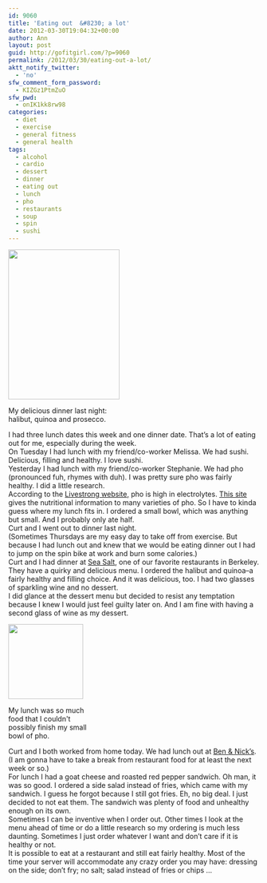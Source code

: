 ```yaml
---
id: 9060
title: 'Eating out  &#8230; a lot'
date: 2012-03-30T19:04:32+00:00
author: Ann
layout: post
guid: http://gofitgirl.com/?p=9060
permalink: /2012/03/30/eating-out-a-lot/
aktt_notify_twitter:
  - 'no'
sfw_comment_form_password:
  - KIZGz1PtmZuO
sfw_pwd:
  - onIK1kk8rw98
categories:
  - diet
  - exercise
  - general fitness
  - general health
tags:
  - alcohol
  - cardio
  - dessert
  - dinner
  - eating out
  - lunch
  - pho
  - restaurants
  - soup
  - spin
  - sushi
---
```

<div id="attachment_9081" style="width: 233px" class="wp-caption alignleft">
  <a href="http://gofitgirl.com/blog/wp-content/uploads/2012/03/halibut-quinoa.jpg"><img class="size-medium wp-image-9081" title="halibut quinoa" src="http://gofitgirl.com/blog/wp-content/uploads/2012/03/halibut-quinoa-223x300.jpg" alt="" width="223" height="300" /></a>
  
  <p class="wp-caption-text">
    My delicious dinner last night: halibut, quinoa and prosecco.
  </p>
</div>

  
I had three lunch dates this week and one dinner date. That&#8217;s a lot of eating out for me, especially during the week.  
On Tuesday I had lunch with my friend/co-worker Melissa. We had sushi. Delicious, filling and healthy. I love sushi.  
Yesterday I had lunch with my friend/co-worker Stephanie. We had pho (pronounced fuh, rhymes with duh). I was pretty sure pho was fairly healthy. I did a little research.  
According to the [Livestrong website,](http://www.livestrong.com/article/440591-is-pho-soup-good-for-you/) pho is high in electrolytes. [This site](http://www.myfitnesspal.com/nutrition-facts-calories/pho-noodles) gives the nutritional information to many varieties of pho. So I have to kinda guess where my lunch fits in. I ordered a small bowl, which was anything but small. And I probably only ate half.  
Curt and I went out to dinner last night.  
(Sometimes Thursdays are my easy day to take off from exercise. But because I had lunch out and knew that we would be eating dinner out I had to jump on the spin bike at work and burn some calories.)  
Curt and I had dinner at [Sea Salt](http://seasaltrestaurant.com/), one of our favorite restaurants in Berkeley. They have a quirky and delicious menu. I ordered the halibut and quinoa&#8211;a fairly healthy and filling choice. And it was delicious, too. I had two glasses of sparkling wine and no dessert.  
I did glance at the dessert menu but decided to resist any temptation because I knew I would just feel guilty later on. And I am fine with having a second glass of wine as my dessert.  


<div id="attachment_9082" style="width: 160px" class="wp-caption alignright">
  <a href="http://gofitgirl.com/blog/wp-content/uploads/2012/03/pho.jpg"><img class="size-thumbnail wp-image-9082" title="pho" src="http://gofitgirl.com/blog/wp-content/uploads/2012/03/pho-150x150.jpg" alt="" width="150" height="150" /></a>
  
  <p class="wp-caption-text">
    My lunch was so much food that I couldn't possibly finish my small bowl of pho.
  </p>
</div>

  
Curt and I both worked from home today. We had lunch out at [Ben & Nick&#8217;s](http://benandnicks.com/).  
(I am gonna have to take a break from restaurant food for at least the next week or so.)  
For lunch I had a goat cheese and roasted red pepper sandwich. Oh man, it was so good. I ordered a side salad instead of fries, which came with my sandwich. I guess he forgot because I still got fries. Eh, no big deal. I just decided to not eat them. The sandwich was plenty of food and unhealthy enough on its own.  
Sometimes I can be inventive when I order out. Other times I look at the menu ahead of time or do a little research so my ordering is much less daunting. Sometimes I just order whatever I want and don&#8217;t care if it is healthy or not.  
It is possible to eat at a restaurant and still eat fairly healthy. Most of the time your server will accommodate any crazy order you may have: dressing on the side; don&#8217;t fry; no salt; salad instead of fries or chips &#8230;